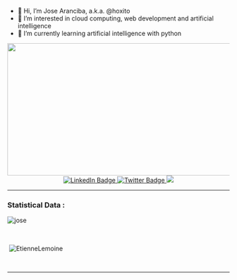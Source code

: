

- 👋 Hi, I’m Jose Aranciba, a.k.a. @hoxito 
- 👀 I’m interested in cloud computing, web development and artificial intelligence
- 🌱 I’m currently learning artificial intelligence with python
<div align="center">
  <img src="https://i.pinimg.com/originals/e4/26/70/e426702edf874b181aced1e2fa5c6cde.gif" width="600" height="300"/>

<div id="badges">
  <a href="https://www.LinkedIn.com/in/jose-aranciba">
    <img src="https://img.shields.io/badge/LinkedIn-blue?style=for-the-badge&logo=linkedin&logoColor=white" alt="LinkedIn Badge"/>
  </a>
  <a href="https://twitter.com/codecuyo">
    <img src="https://img.shields.io/badge/Twitter-blue?style=for-the-badge&logo=twitter&logoColor=white" alt="Twitter Badge"/>
  </a>
    <a href="mailto:josearanciba09@gmail.com">
    <img src="https://img.shields.io/badge/Gmail-D14836?style=for-the-badge&logo=gmail&logoColor=white"/>
  </a>
 

</div>
</div>
<img src="https://komarev.com/ghpvc/?username=hoxito&style=flat-square&color=blue" alt=""/>
<!---
hoxito/hoxito is a ✨ special ✨ repository because its `README.md` (this file) appears on your GitHub profile.
You can click the Preview link to take a look at your changes.
--->
<hr/>
<h3>Statistical Data :</h3>
<p><img align="center"
    src="https://github-readme-stats.vercel.app/api/top-langs?username=hoxito&show_icons=true&locale=en&bg_color=0d1117&text_color=ffffff&layout=compact"
    alt="jose" 
    bg_color=#808080/></p>
<br>
<p>&nbsp;<img align="center" src="https://github-readme-stats.vercel.app/api?username=hoxito&show_icons=true&locale=en&bg_color=0d1117&text_color=ffffff&repo=convoychat"
    alt="EtienneLemoine" /></p>

<br>
<hr/>
